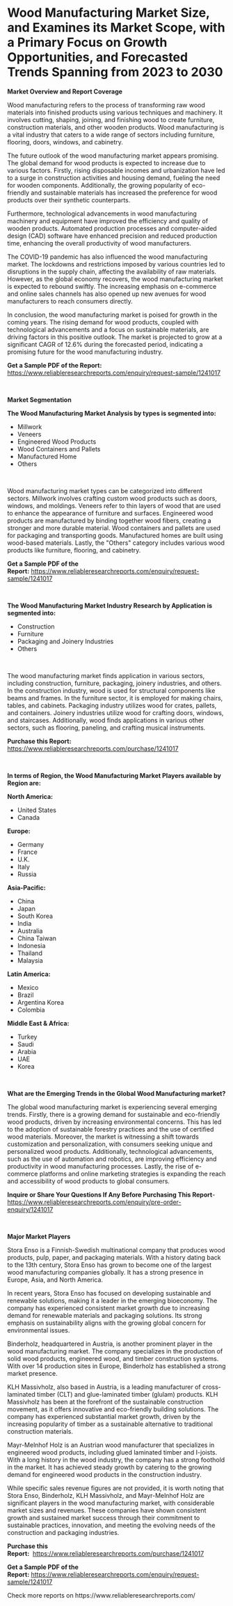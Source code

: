 <p><h1>Wood Manufacturing Market Size, and Examines its Market Scope, with a Primary Focus on Growth Opportunities, and Forecasted Trends Spanning from 2023 to 2030</h1></p><p><strong>Market Overview and Report Coverage</strong></p>
<p><p>Wood manufacturing refers to the process of transforming raw wood materials into finished products using various techniques and machinery. It involves cutting, shaping, joining, and finishing wood to create furniture, construction materials, and other wooden products. Wood manufacturing is a vital industry that caters to a wide range of sectors including furniture, flooring, doors, windows, and cabinetry.</p><p>The future outlook of the wood manufacturing market appears promising. The global demand for wood products is expected to increase due to various factors. Firstly, rising disposable incomes and urbanization have led to a surge in construction activities and housing demand, fueling the need for wooden components. Additionally, the growing popularity of eco-friendly and sustainable materials has increased the preference for wood products over their synthetic counterparts.</p><p>Furthermore, technological advancements in wood manufacturing machinery and equipment have improved the efficiency and quality of wooden products. Automated production processes and computer-aided design (CAD) software have enhanced precision and reduced production time, enhancing the overall productivity of wood manufacturers.</p><p>The COVID-19 pandemic has also influenced the wood manufacturing market. The lockdowns and restrictions imposed by various countries led to disruptions in the supply chain, affecting the availability of raw materials. However, as the global economy recovers, the wood manufacturing market is expected to rebound swiftly. The increasing emphasis on e-commerce and online sales channels has also opened up new avenues for wood manufacturers to reach consumers directly.</p><p>In conclusion, the wood manufacturing market is poised for growth in the coming years. The rising demand for wood products, coupled with technological advancements and a focus on sustainable materials, are driving factors in this positive outlook. The market is projected to grow at a significant CAGR of 12.6% during the forecasted period, indicating a promising future for the wood manufacturing industry.</p></p>
<p><strong>Get a Sample PDF of the Report:</strong> <a href="https://www.reliableresearchreports.com/enquiry/request-sample/1241017">https://www.reliableresearchreports.com/enquiry/request-sample/1241017</a></p>
<p>&nbsp;</p>
<p><strong>Market Segmentation</strong></p>
<p><strong>The Wood Manufacturing Market Analysis by types is segmented into:</strong></p>
<p><ul><li>Millwork</li><li>Veneers</li><li>Engineered Wood Products</li><li>Wood Containers and Pallets</li><li>Manufactured Home</li><li>Others</li></ul></p>
<p>&nbsp;</p>
<p><p>Wood manufacturing market types can be categorized into different sectors. Millwork involves crafting custom wood products such as doors, windows, and moldings. Veneers refer to thin layers of wood that are used to enhance the appearance of furniture and surfaces. Engineered wood products are manufactured by binding together wood fibers, creating a stronger and more durable material. Wood containers and pallets are used for packaging and transporting goods. Manufactured homes are built using wood-based materials. Lastly, the "Others" category includes various wood products like furniture, flooring, and cabinetry.</p></p>
<p><strong>Get a Sample PDF of the Report:</strong>&nbsp;<a href="https://www.reliableresearchreports.com/enquiry/request-sample/1241017">https://www.reliableresearchreports.com/enquiry/request-sample/1241017</a></p>
<p>&nbsp;</p>
<p><strong>The Wood Manufacturing Market Industry Research by Application is segmented into:</strong></p>
<p><ul><li>Construction</li><li>Furniture</li><li>Packaging and Joinery Industries</li><li>Others</li></ul></p>
<p>&nbsp;</p>
<p><p>The wood manufacturing market finds application in various sectors, including construction, furniture, packaging, joinery industries, and others. In the construction industry, wood is used for structural components like beams and frames. In the furniture sector, it is employed for making chairs, tables, and cabinets. Packaging industry utilizes wood for crates, pallets, and containers. Joinery industries utilize wood for crafting doors, windows, and staircases. Additionally, wood finds applications in various other sectors, such as flooring, paneling, and crafting musical instruments.</p></p>
<p><strong>Purchase this Report:</strong>&nbsp; <a href="https://www.reliableresearchreports.com/purchase/1241017">https://www.reliableresearchreports.com/purchase/1241017</a></p>
<p>&nbsp;</p>
<p><strong>In terms of Region, the Wood Manufacturing Market Players available by Region are:</strong></p>
<p>
    <p> <strong> North America: </strong>
        <ul>
            <li>United States</li>
            <li>Canada</li>
        </ul>
        </p> 
    <p> <strong> Europe: </strong>
        <ul>
            <li>Germany</li>
            <li>France</li>
            <li>U.K.</li>
            <li>Italy</li>
            <li>Russia</li>
        </ul>
        </p> 
    <p> <strong> Asia-Pacific: </strong>
        <ul>
            <li>China</li>
            <li>Japan</li>
            <li>South Korea</li>
            <li>India</li>
            <li>Australia</li>
            <li>China Taiwan</li>
            <li>Indonesia</li>
            <li>Thailand</li>
            <li>Malaysia</li>
        </ul>
        </p> 
    <p> <strong> Latin America: </strong>
        <ul>
            <li>Mexico</li>
            <li>Brazil</li>
            <li>Argentina Korea</li>
            <li>Colombia</li>
        </ul>
        </p> 
    <p> <strong> Middle East & Africa: </strong>
        <ul>
            <li>Turkey</li>
            <li>Saudi</li>
            <li>Arabia</li>
            <li>UAE</li>
            <li>Korea</li>
        </ul>
    </p>
    </p>
<p>&nbsp;</p>
<p><strong>What are the Emerging Trends in the Global Wood Manufacturing market?</strong></p>
<p><p>The global wood manufacturing market is experiencing several emerging trends. Firstly, there is a growing demand for sustainable and eco-friendly wood products, driven by increasing environmental concerns. This has led to the adoption of sustainable forestry practices and the use of certified wood materials. Moreover, the market is witnessing a shift towards customization and personalization, with consumers seeking unique and personalized wood products. Additionally, technological advancements, such as the use of automation and robotics, are improving efficiency and productivity in wood manufacturing processes. Lastly, the rise of e-commerce platforms and online marketing strategies is expanding the reach and accessibility of wood products to global consumers.</p></p>
<p><strong>Inquire or Share Your Questions If Any Before Purchasing This Report</strong>- <a href="https://www.reliableresearchreports.com/enquiry/pre-order-enquiry/1241017">https://www.reliableresearchreports.com/enquiry/pre-order-enquiry/1241017</a></p>
<p>&nbsp;</p>
<p><strong>Major Market Players</strong></p>
<p><p>Stora Enso is a Finnish-Swedish multinational company that produces wood products, pulp, paper, and packaging materials. With a history dating back to the 13th century, Stora Enso has grown to become one of the largest wood manufacturing companies globally. It has a strong presence in Europe, Asia, and North America.</p><p>In recent years, Stora Enso has focused on developing sustainable and renewable solutions, making it a leader in the emerging bioeconomy. The company has experienced consistent market growth due to increasing demand for renewable materials and packaging solutions. Its strong emphasis on sustainability aligns with the growing global concern for environmental issues.</p><p>Binderholz, headquartered in Austria, is another prominent player in the wood manufacturing market. The company specializes in the production of solid wood products, engineered wood, and timber construction systems. With over 14 production sites in Europe, Binderholz has established a strong market presence.</p><p>KLH Massivholz, also based in Austria, is a leading manufacturer of cross-laminated timber (CLT) and glue-laminated timber (glulam) products. KLH Massivholz has been at the forefront of the sustainable construction movement, as it offers innovative and eco-friendly building solutions. The company has experienced substantial market growth, driven by the increasing popularity of timber as a sustainable alternative to traditional construction materials.</p><p>Mayr-Melnhof Holz is an Austrian wood manufacturer that specializes in engineered wood products, including glued laminated timber and I-joists. With a long history in the wood industry, the company has a strong foothold in the market. It has achieved steady growth by catering to the growing demand for engineered wood products in the construction industry.</p><p>While specific sales revenue figures are not provided, it is worth noting that Stora Enso, Binderholz, KLH Massivholz, and Mayr-Melnhof Holz are significant players in the wood manufacturing market, with considerable market sizes and revenues. These companies have shown consistent growth and sustained market success through their commitment to sustainable practices, innovation, and meeting the evolving needs of the construction and packaging industries.</p></p>
<p><strong>Purchase this Report:</strong>&nbsp;&nbsp;<a href="https://www.reliableresearchreports.com/purchase/1241017">https://www.reliableresearchreports.com/purchase/1241017</a></p>
<p></p>
<p><strong>Get a Sample PDF of the Report:</strong>&nbsp;<a href="https://www.reliableresearchreports.com/enquiry/request-sample/1241017">https://www.reliableresearchreports.com/enquiry/request-sample/1241017</a></p>
<p>Check more reports on https://www.reliableresearchreports.com/</p>
